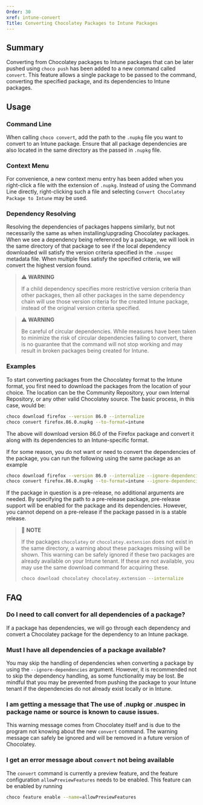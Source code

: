 ```yaml
---
Order: 30
xref: intune-convert
Title: Converting Chocolatey Packages to Intune Packages
---
```


<?! Include "../../../shared/intune-note.txt" /?>

## Summary

Converting from Chocolatey packages to Intune packages that can be later pushed using `choco push` has been added to a new command called `convert`.
This feature allows a single package to be passed to the command, converting the specified package, and its dependencies to Intune packages.

## Usage

### Command Line

When calling `choco convert`, add the path to the `.nupkg` file you want to convert to an Intune package.
Ensure that all package dependencies are also located in the same directory as the passed in `.nupkg` file.

### Context Menu

For convenience, a new context menu entry has been added when you right-click a file with the extension of `.nupkg`.
Instead of using the Command Line directly, right-clicking such a file and selecting `Convert Chocolatey Package to Intune` may be used.

### Dependency Resolving

Resolving the dependencies of packages happens similarly, but not necessarily the same as when installing/upgrading Chocolatey packages.
When we see a dependency being referenced by a package, we will look in the same directory of that package to see if the local dependency
downloaded will satisfy the version criteria specified in the `.nuspec` metadata file.
When multiple files satisfy the specified criteria, we will convert the highest version found.

> :warning: **WARNING**
>
> If a child dependency specifies more restrictive version criteria than other packages,
> then all other packages in the same dependency chain will use those version criteria for
> the created Intune package, instead of the original version criteria specified.

> :warning: **WARNING**
>
> Be careful of circular dependencies. While measures have been taken to minimize
> the risk of circular dependencies failing to convert, there is no guarantee that
> the command will not stop working and may result in broken packages being created
> for Intune.

### Examples

To start converting packages from the Chocolatey format to the Intune format, you first need to download the packages from the location of your choice.
The location can be the Community Repository, your own Internal Repository, or any other valid Chocolatey source.
The basic process, in this case, would be:

~~~sh
choco download firefox --version 86.0 --internalize
choco convert firefox.86.0.nupkg --to-format=intune
~~~

The above will download version 86.0 of the Firefox package and convert it along with its dependencies to an Intune-specific format.

If for some reason, you do not want or need to convert the dependencies of the package, you can run the following using the same package as an example

~~~sh
choco download firefox --version 86.0 --internalize --ignore-dependencies
choco convert firefox.86.0.nupkg --to-format=intune --ignore-dependencies
~~~

If the package in question is a pre-release, no additional arguments are needed.
By specifying the path to a pre-release package, pre-release support will be enabled for the package and its dependencies.
However, you cannot depend on a pre-release if the package passed in is a stable release.

> :memo: **NOTE**
>
> If the packages `chocolatey` or `chocolatey.extension` does not exist in the same directory,
> a warning about these packages missing will be shown.
> This warning can be safely ignored if these two packages are already available on your Intune tenant.
> If these are not available, you may use the same download command for acquiring these.
>
> ~~~sh
> choco download chocolatey chocolatey.extension --internalize
> ~~~

## FAQ

### Do I need to call convert for all dependencies of a package?

If a package has dependencies, we will go through each dependency and convert a Chocolatey package for the dependency to an Intune package.

### Must I have all dependencies of a package available?

You may skip the handling of dependencies when converting a package by using the `--ignore-dependencies` argument.
However, it is recommended not to skip the dependency handling, as some functionality may be lost.
Be mindful that you may be prevented from pushing the package to your Intune tenant if the dependencies do not already exist locally or in Intune.

### I am getting a message that The use of .nupkg or .nuspec in package name or source is known to cause issues.

This warning message comes from Chocolatey itself and is due to the program not knowing about the new `convert` command.
The warning message can safely be ignored and will be removed in a future version of Chocolatey.

### I get an error message about `convert` not being available

The `convert` command is currently a preview feature, and the feature configuration `allowPreviewFeatures` needs to be enabled.
This feature can be enabled by running
~~~sh
choco feature enable --name=allowPreviewFeatures
~~~
